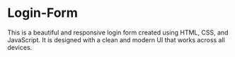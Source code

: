 # Login-Form
 This is a beautiful and responsive login form created using HTML, CSS, and JavaScript. It is designed with a clean and modern UI that works across all devices.
